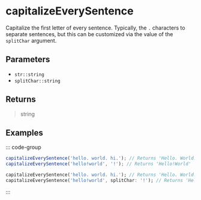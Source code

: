 # capitalizeEverySentence <Lang dart js />

Capitalize the first letter of every sentence. Typically, the `.` characters to separate sentences, but this can be customized via the value of the `splitChar` argument.

## Parameters

- `str::string`
- `splitChar::string` <DartNamed />

## Returns

> string

## Examples

::: code-group

```javascript [JavaScript]
capitalizeEverySentence('hello. world. hi.'); // Returns 'Hello. World. Hi.'
capitalizeEverySentence('hello!world', '!'); // Returns 'Hello!World'
```

```dart [Dart]
capitalizeEverySentence('hello. world. hi.'); // Returns 'Hello. World. Hi.'
capitalizeEverySentence('hello!world', splitChar: '!'); // Returns 'Hello!World'
```

:::
